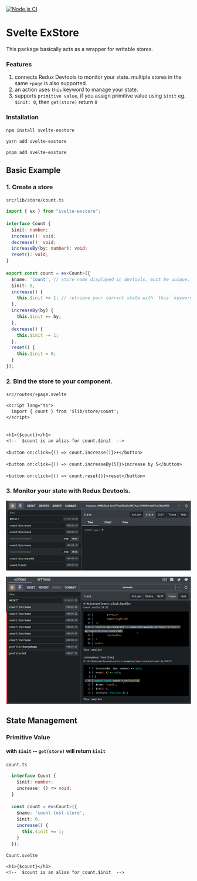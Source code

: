 [![Node.js CI](https://github.com/noney1412/svelte-exstore/actions/workflows/node.js.yml/badge.svg)](https://github.com/noney1412/svelte-exstore/actions/workflows/node.js.yml)

# Svelte ExStore 
This package basically acts as a wrapper for writable stores.

### Features
1. connects Redux Devtools to monitor your state. multiple stores in the same `+page` is also supported.
2. an action uses `this` keyword to manage your state.
3. supports `primitive value`, if you assign primitive value using `$init`  eg. `$init: 0`, then `get(store)` return `0`

### Installation
```tsx
npm install svelte-exstore
```

```tsx
yarn add svelte-exstore
```

```tsx
pnpm add svelte-exstore
```

## Basic Example
### 1. Create a store
`src/lib/store/count.ts`
```typescript
import { ex } from "svelte-exstore";
  
interface Count {
  $init: number;
  increase(): void;
  decrease(): void;
  increaseBy(by: number): void;
  reset(): void;
}

export const count = ex<Count>({
  $name: 'count', // store name displayed in devtools, must be unique.
  $init: 0,
  increase() {
    this.$init += 1; // retrieve your current state with `this` keyword.
  },
  increaseBy(by) {
    this.$init += by;
  },
  decrease() {
    this.$init -= 1;
  },
  reset() {
    this.$init = 0;
  }
});
```
### 2. Bind the store to your component.
`src/routes/+page.svelte`
```svelte
<script lang="ts">
  import { count } from '$lib/store/count';
</script>


<h1>{$count}</h1>
<!--  $count is an alias for count.$init  -->

<button on:click={() => count.increase()}>+</button>

<button on:click={() => count.increaseBy(5)}>increase by 5</button>

<button on:click={() => count.reset()}>reset</button>
```
### 3. Monitor your state with Redux Devtools.

<p align="center">
  <img src="/docs/screenshots/Screenshot_2.png"  title="hover text">
</p>

<p align="center">
  <img src="/docs/screenshots/Screenshot_3.png"  title="hover text">
</p>

## State Management
### Primitive Value
#### with `$init` -- `get(store)` will return `$init`
`count.ts`
```typescript
  interface Count {
    $init: number;
    increase: () => void;
  }

  const count = ex<Count>({
    $name: 'count-test-store',
    $init: 0,
    increase() {
      this.$init += 1;
    }
  });
```
`Count.svelte`
```svelte
<h1>{$count}</h1>
<!--  $count is an alias for count.$init  -->
```
